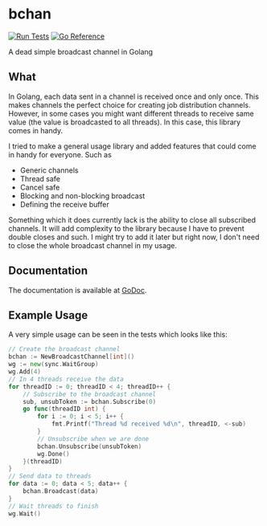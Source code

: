 # bchan

[![Run Tests](https://github.com/HirbodBehnam/bchan/actions/workflows/test.yml/badge.svg)](https://github.com/HirbodBehnam/bchan/actions/workflows/test.yml)
[![Go Reference](https://pkg.go.dev/badge/github.com/HirbodBehnam/bchan.svg)](https://pkg.go.dev/github.com/HirbodBehnam/bchan)

A dead simple broadcast channel in Golang

## What

In Golang, each data sent in a channel is received once and only once. This makes channels the perfect
choice for creating job distribution channels. However, in some cases you might want different threads to
receive same value (the value is broadcasted to all threads). In this case, this library comes in handy.

I tried to make a general usage library and added features that could come in handy for everyone. Such as

* Generic channels
* Thread safe
* Cancel safe
* Blocking and non-blocking broadcast
* Defining the receive buffer

Something which it does currently lack is the ability to close all subscribed channels.
It will add complexity to the library because I have to prevent double closes and such.
I might try to add it later but right now, I don't need to close the whole broadcast channel in my usage.

## Documentation

The documentation is available at [GoDoc](https://pkg.go.dev/github.com/HirbodBehnam/bchan).

## Example Usage

A very simple usage can be seen in the tests which looks like this:
```go
// Create the broadcast channel
bchan := NewBroadcastChannel[int]()
wg := new(sync.WaitGroup)
wg.Add(4)
// In 4 threads receive the data
for threadID := 0; threadID < 4; threadID++ {
	// Subscribe to the broadcast channel
	sub, unsubToken := bchan.Subscribe(0)
	go func(threadID int) {
		for i := 0; i < 5; i++ {
			fmt.Printf("Thread %d received %d\n", threadID, <-sub)
		}
		// Unsubscribe when we are done
		bchan.Unsubscribe(unsubToken)
		wg.Done()
	}(threadID)
}
// Send data to threads
for data := 0; data < 5; data++ {
	bchan.Broadcast(data)
}
// Wait threads to finish
wg.Wait()
```
